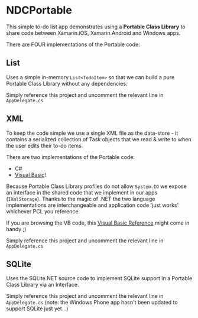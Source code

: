 NDCPortable
================
This simple to-do list app demonstrates using a **Portable Class Library** to share code between Xamarin.iOS, Xamarin.Android and Windows apps.

There are FOUR implementations of the Portable code:

List
----
Uses a simple in-memory `List<TodoItem>` so that we can build a pure Portable Class Library without any dependencies. 

Simply reference this project and uncomment the relevant line in `AppDelegate.cs`


XML
----
To keep the code simple we use a single XML file as the data-store - it contains a serialized collection of Task objects that we read & write to when the user edits their to-do items.

There are two implementations of the Portable code:

* C#
* [Visual Basic](https://gist.github.com/conceptdev/bba20899cf8901cc36a2)!

Because Portable Class Library profiles do not allow `System.IO` we expose an interface in the shared code that we implement in our apps (`IXmlStorage`). Thanks to the magic of .NET the two language implementations are interchangeable and application code 'just works' whichever PCL you reference.

If you are browsing the VB code, this 
[Visual Basic Reference](http://msdn.microsoft.com/en-us/library/sh9ywfdk.aspx) might come in handy ;)

Simply reference this project and uncomment the relevant line in `AppDelegate.cs`


SQLite
------
Uses the SQLite.NET source code to implement SQLite support in a Portable Class Library via an Interface.

Simply reference this project and uncomment the relevant line in `AppDelegate.cs` (note: the Windows Phone app hasn't been updated to support SQLite just yet...)